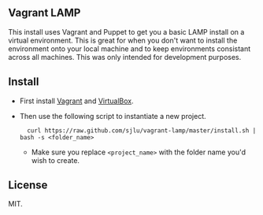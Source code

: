 ## Vagrant LAMP

This install uses Vagrant and Puppet to get you a basic LAMP install on a virtual environment. This is great for when you don't want to install the environment onto your local machine and to keep environments consistant across all machines. This was only intended for development purposes.

## Install

* First install [Vagrant](http://www.vagrantup.com/) and [VirtualBox](https://www.virtualbox.org/).

* Then use the following script to instantiate a new project.

        curl https://raw.github.com/sjlu/vagrant-lamp/master/install.sh | bash -s <folder_name>

    * Make sure you replace `<project_name>` with the folder name you'd wish to create.

## License

MIT.
